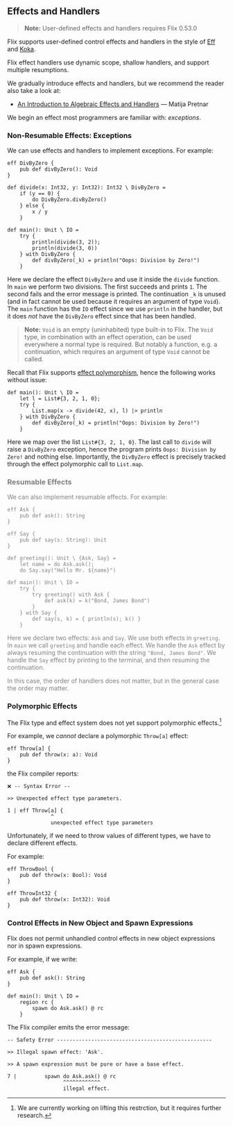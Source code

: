 ## Effects and Handlers

> **Note:** User-defined effects and handlers requires Flix 0.53.0

Flix supports user-defined control effects and handlers in the style of
[Eff](https://www.eff-lang.org/) and [Koka](https://koka-lang.github.io/). 

Flix effect handlers use dynamic scope, shallow handlers, and support multiple
resumptions.

We gradually introduce effects and handlers, but we recommend the reader also
take a look at: 

- [An Introduction to Algebraic Effects and Handlers](https://www.eff-lang.org/handlers-tutorial.pdf) &mdash; Matija Pretnar

We begin an effect most programmers are familiar with: *exceptions*.

### Non-Resumable Effects: Exceptions

We can use effects and handlers to implement exceptions. For example:

```flix
eff DivByZero {
    pub def divByZero(): Void
}

def divide(x: Int32, y: Int32): Int32 \ DivByZero = 
    if (y == 0) {
        do DivByZero.divByZero()
    } else {
        x / y
    }

def main(): Unit \ IO = 
    try {
        println(divide(3, 2));
        println(divide(3, 0))
    } with DivByZero {
        def divByZero(_k) = println("Oops: Division by Zero!")
    }
```

Here we declare the effect `DivByZero` and use it inside the `divide` function.
In `main` we perform two divisions. The first succeeds and prints `1`. The
second fails and the error message is printed. The continuation `_k` is unused
(and in fact cannot be used because it requires an argument of type `Void`). The
`main` function has the `IO` effect since we use `println` in the handler, but
it does _not_ have the `DivByZero` effect since that has been handled.

> **Note:** `Void` is an empty (uninhabited) type built-in to Flix. The `Void`
> type, in combination with an effect operation, can be used everywhere a normal
> type is required. But notably a function, e.g. a continuation, which requires
> an argument of type `Void` cannot be called. 

Recall that Flix supports [effect polymorphism](./effect-polymorphism.md), hence
the following works without issue:

```flix
def main(): Unit \ IO = 
    let l = List#{3, 2, 1, 0};
    try {
        List.map(x -> divide(42, x), l) |> println
    } with DivByZero {
        def divByZero(_k) = println("Oops: Division by Zero!")
    }
```

Here we map over the list `List#{3, 2, 1, 0}`. The last call to `divide` will
raise a `DivByZero` exception, hence the program prints `Oops: Division by
Zero!` and nothing else. Importantly, the `DivByZero` effect is precisely
tracked through the effect polymorphic call to `List.map`. 

<div style="color:gray">

### Resumable Effects

We can also implement resumable effects. For example:

```flix
eff Ask {
    pub def ask(): String
}

eff Say {
    pub def say(s: String): Unit
}

def greeting(): Unit \ {Ask, Say} = 
    let name = do Ask.ask();
    do Say.say("Hello Mr. ${name}")

def main(): Unit \ IO = 
    try {
        try greeting() with Ask {
            def ask(k) = k("Bond, James Bond")
        }
    } with Say {
        def say(s, k) = { println(s); k() }
    }
```

Here we declare two effects: `Ask` and `Say`. We use both effects in `greeting`.
In `main` we call `greeting` and handle each effect. We handle the `Ask` effect
by always resuming the continuation with the string `"Bond, James Bond"`. We
handle the `Say` effect by printing to the terminal, and then resuming the
continuation.

In this case, the order of handlers does not matter, but in the general case the
order may matter. 

</div>

### Polymorphic Effects

The Flix type and effect system does not yet support polymorphic effects.[^1] 

For example, we *cannot* declare a polymorphic `Throw[a]` effect:

```flix
eff Throw[a] {
    pub def throw(x: a): Void
}
```

the Flix compiler reports:

```
❌ -- Syntax Error --

>> Unexpected effect type parameters.

1 | eff Throw[a] {
              ^
              unexpected effect type parameters
```

Unfortunately, if we need to throw values of different types, we have to declare
different effects. 

For example:

```flix
eff ThrowBool {
    pub def throw(x: Bool): Void
}

eff ThrowInt32 {
    pub def throw(x: Int32): Void
}
```

### Control Effects in New Object and Spawn Expressions

Flix does not permit unhandled control effects in new object expressions nor in
spawn expressions. 

For example, if we write:

```flix
eff Ask {
    pub def ask(): String
}

def main(): Unit \ IO = 
    region rc {
        spawn do Ask.ask() @ rc
    }
```

The Flix compiler emits the error message:

```
-- Safety Error -------------------------------------------------- 

>> Illegal spawn effect: 'Ask'. 

>> A spawn expression must be pure or have a base effect.

7 |         spawn do Ask.ask() @ rc
                  ^^^^^^^^^^^^
                  illegal effect.
```

[^1]: We are currently working on lifting this restrction, but it requires
    further research. 